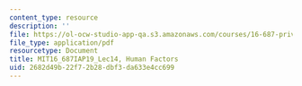 ```yaml
---
content_type: resource
description: ''
file: https://ol-ocw-studio-app-qa.s3.amazonaws.com/courses/16-687-private-pilot-ground-school-january-iap-2019/2682d49b22f72b28dbf3da633e4cc699_MIT16_687IAP19_Lec14.pdf
file_type: application/pdf
resourcetype: Document
title: MIT16_687IAP19_Lec14, Human Factors
uid: 2682d49b-22f7-2b28-dbf3-da633e4cc699
---
```

